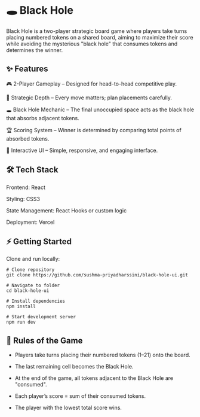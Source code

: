 # 🕳️ Black Hole

Black Hole is a two-player strategic board game where players take turns placing numbered tokens on a shared board, aiming to maximize their score while avoiding the mysterious "black hole" that consumes tokens and determines the winner.

## ✨ Features

🎮 2-Player Gameplay – Designed for head-to-head competitive play.

🧠 Strategic Depth – Every move matters; plan placements carefully.

🕳️ Black Hole Mechanic – The final unoccupied space acts as the black hole that absorbs adjacent tokens.

🏆 Scoring System – Winner is determined by comparing total points of absorbed tokens.

📱 Interactive UI – Simple, responsive, and engaging interface.

## 🛠️ Tech Stack

Frontend: React

Styling: CSS3

State Management: React Hooks or custom logic

Deployment: Vercel 

## ⚡ Getting Started

Clone and run locally:
```
# Clone repository
git clone https://github.com/sushma-priyadharssini/black-hole-ui.git

# Navigate to folder
cd black-hole-ui

# Install dependencies
npm install

# Start development server
npm run dev
```

## 🎯 Rules of the Game

- Players take turns placing their numbered tokens (1–21) onto the board.

- The last remaining cell becomes the Black Hole.

- At the end of the game, all tokens adjacent to the Black Hole are "consumed".

- Each player’s score = sum of their consumed tokens.

- The player with the lowest total score wins.
